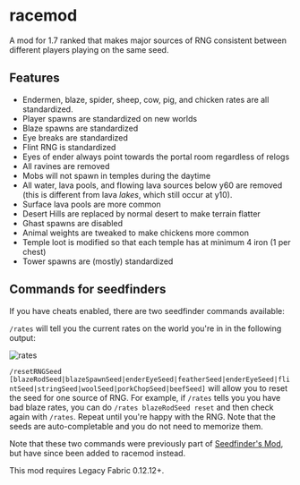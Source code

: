 # racemod
A mod for 1.7 ranked that makes major sources of RNG consistent between different players playing on the same seed.

## Features 

- Endermen, blaze, spider, sheep, cow, pig, and chicken rates are all standardized.
- Player spawns are standardized on new worlds
- Blaze spawns are standardized
- Eye breaks are standardized
- Flint RNG is standardized
- Eyes of ender always point towards the portal room regardless of relogs
- All ravines are removed
- Mobs will not spawn in temples during the daytime
- All water, lava pools, and flowing lava sources below y60 are removed (this is different from lava *lakes*, which still occur at y10).
- Surface lava pools are more common
- Desert Hills are replaced by normal desert to make terrain flatter
- Ghast spawns are disabled
- Animal weights are tweaked to make chickens more common
- Temple loot is modified so that each temple has at minimum 4 iron (1 per chest)
- Tower spawns are (mostly) standardized

## Commands for seedfinders

If you have cheats enabled, there are two seedfinder commands available:

`/rates` will tell you the current rates on the world you're in in the following output: 

![rates](https://user-images.githubusercontent.com/95588510/186546483-557a7da0-8168-4bb9-98e0-1effe08bc629.png)

`/resetRNGSeed [blazeRodSeed|blazeSpawnSeed|enderEyeSeed|featherSeed|enderEyeSeed|flintSeed|stringSeed|woolSeed|porkChopSeed|beefSeed]` will allow you to reset the seed for one source of RNG. For example, if `/rates` tells you you have bad blaze rates, you can do `/rates blazeRodSeed reset` and then check again with `/rates`. Repeat until you're happy with the RNG. Note that the seeds are auto-completable and you do not need to memorize them.

Note that these two commands were previously part of [Seedfinder's Mod](https://github.com/pixfumy/seedfinders-mod), but have since been added to racemod instead.

This mod requires Legacy Fabric 0.12.12+.
